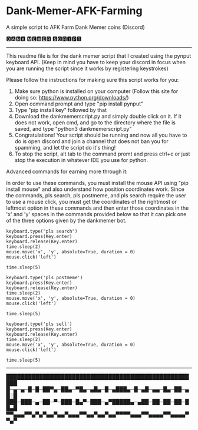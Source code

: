 # Dank-Memer-AFK-Farming
A simple script to AFK Farm Dank Memer coins (Discord)

🅳🅰🅽🅺 🅼🅴🅼🅴🆁 🆂🅲🆁🅸🅿🆃

-----------------------------------------------------------------------------------------------------------

This readme file is for the dank memer script that I created using the pynput keyboard API. (Keep in mind you have to keep your discord in focus when you are running the script since it works by registering keystrokes)

Please follow the instructions for making sure this script works for you:
1) Make sure python is installed on your computer (Follow this site for doing so: https://www.python.org/downloads/)
2) Open command prompt and type "pip install pynput"
3) Type "pip install key" followed by that
4) Download the dankmemerscript.py and simply double click on it. If it does not work, open cmd, and go to the directory where the file is saved, and type "python3 dankmemerscript.py"
5) Congratulations! Your script should be running and now all you have to do is open discord and join a channel that does not ban you for spamming, and let the script do it's thing!
6) To stop the script, alt tab to the command promt and press ctrl+c or just stop the execution in whatever IDE you use for python.

Advanced commands for earning more through it:

In order to use these commands, you must install the mouse API using "pip install mouse" and also understand how position coordinates work. Since the commands, pls search, pls postmeme, and pls search require the user to 
use a mouse click, you must get the coordinates of the rightmost or leftmost option in these commands and then enter those coordinates in the 'x' and 'y' spaces in the commands provided below so that it can pick one of the 
three options given by the dankmemer bot.

    keyboard.type("pls search")
    keyboard.press(Key.enter)
    keyboard.release(Key.enter)
    time.sleep(2)
    mouse.move('x', 'y', absolute=True, duration = 0)
    mouse.click('left')

    time.sleep(5)

    keyboard.type('pls postmeme')
    keyboard.press(Key.enter)
    keyboard.release(Key.enter)
    time.sleep(2)
    mouse.move('x', 'y', absolute=True, duration = 0)
    mouse.click('left')

    time.sleep(5)

    keyboard.type('pls sell')
    keyboard.press(Key.enter)
    keyboard.release(Key.enter)
    time.sleep(2)
    mouse.move('x', 'y', absolute=True, duration = 0)
    mouse.click('left')

    time.sleep(5)

-----------------------------------------------------------------------------------------------------

█████████████████████████████████████████████████████
█─▄─▄─█─█─██▀▄─██▄─▀█▄─▄█▄─█─▄███▄─█─▄█─▄▄─█▄─██─▄█░█
███─███─▄─██─▀─███─█▄▀─███─▄▀█████▄─▄██─██─██─██─██▄█
▀▀▄▄▄▀▀▄▀▄▀▄▄▀▄▄▀▄▄▄▀▀▄▄▀▄▄▀▄▄▀▀▀▀▄▄▄▀▀▄▄▄▄▀▀▄▄▄▄▀▀▄▀
